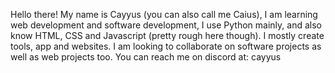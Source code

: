Hello there! My name is Cayyus (you can also call me Caius), I am learning web development and software development, I use Python mainly, and also know HTML, CSS and Javascript (pretty rough here though). I mostly create tools, app and websites. I am looking to collaborate on software projects as well as web projects too. You can reach me on discord at: cayyus

<!---
Daviehoff/Daviehoff is a ✨ special ✨ repository because its `README.md` (this file) appears on your GitHub profile.
You can click the Preview link to take a look at your changes.
--->
